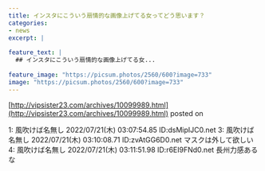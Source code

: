 ```yaml
---
title: インスタにこういう扇情的な画像上げてる女ってどう思います？
categories:
- news
excerpt: |
  
feature_text: |
  ## インスタにこういう扇情的な画像上げてる女...
  
feature_image: "https://picsum.photos/2560/600?image=733"
image: "https://picsum.photos/2560/600?image=733"
---
```


[http://vipsister23.com/archives/10099989.html](http://vipsister23.com/archives/10099989.html)
posted on 

<!--more-->

1: 風吹けば名無し 2022/07/21(木) 03:07:54.85 ID:dsMipIJC0.net 3: 風吹けば名無し 2022/07/21(木) 03:10:08.71 ID:zvAtGG6D0.net マスクは外して欲しい 4: 風吹けば名無し 2022/07/21(木) 03:11:51.98 ID:r6EI9FNd0.net 長州力感あるな
